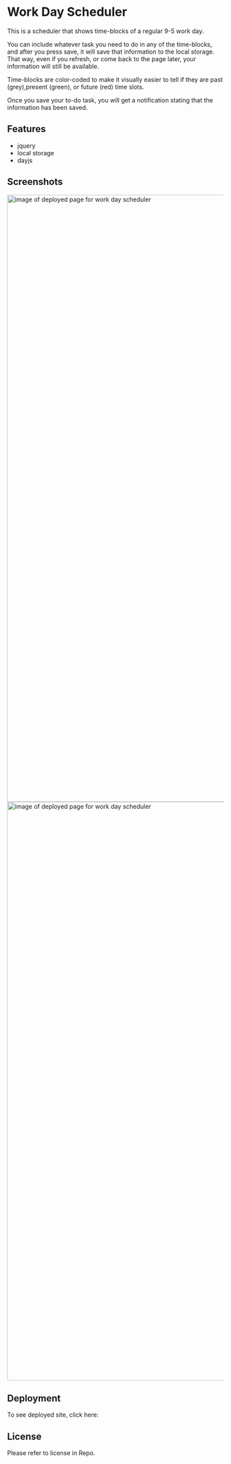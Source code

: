 
# Work Day Scheduler
This is a scheduler that shows time-blocks of a regular 9-5 work day.

You can include whatever task you need to do in any of the time-blocks, and after you press save,
it will save that information to the local storage. That way, even if you refresh, or come back to the 
page later, your information will still be available.

Time-blocks are color-coded to make it visually easier to tell if they are past (grey),present (green), or future (red) time slots.

Once you save your to-do task, you will get a notification stating that the information
has been saved.

## Features
- jquery
- local storage
- dayjs

## Screenshots
<img width="1413" alt="image of deployed page for work day scheduler" src="https://user-images.githubusercontent.com/115678318/212199792-a8be0f9a-8053-4b34-9670-3ce29817376e.png">
<img width="1347" alt="image of deployed page for work day scheduler" src="https://user-images.githubusercontent.com/115678318/212199793-ce0d855d-1715-42d7-abca-05dd06fb7f98.png">



## Deployment
To see deployed site, click here:


## License
Please refer to license in Repo.

